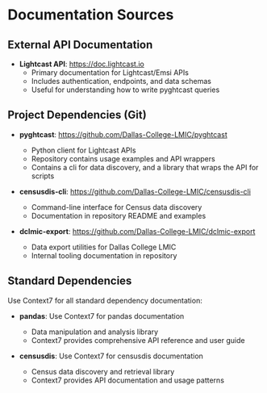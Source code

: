 # Documentation Sources

## External API Documentation
- **Lightcast API**: https://doc.lightcast.io
  - Primary documentation for Lightcast/Emsi APIs
  - Includes authentication, endpoints, and data schemas
  - Useful for understanding how to write pyghtcast queries

## Project Dependencies (Git)
- **pyghtcast**: https://github.com/Dallas-College-LMIC/pyghtcast
  - Python client for Lightcast APIs
  - Repository contains usage examples and API wrappers
  - Contains a cli for data discovery, and a library that wraps the API for scripts

- **censusdis-cli**: https://github.com/Dallas-College-LMIC/censusdis-cli
  - Command-line interface for Census data discovery
  - Documentation in repository README and examples

- **dclmic-export**: https://github.com/Dallas-College-LMIC/dclmic-export
  - Data export utilities for Dallas College LMIC
  - Internal tooling documentation in repository

## Standard Dependencies
Use Context7 for all standard dependency documentation:

- **pandas**: Use Context7 for pandas documentation
  - Data manipulation and analysis library
  - Context7 provides comprehensive API reference and user guide

- **censusdis**: Use Context7 for censusdis documentation
  - Census data discovery and retrieval library
  - Context7 provides API documentation and usage patterns
